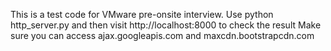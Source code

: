 This is a test code for VMware pre-onsite interview.
Use python http_server.py and then visit http://localhost:8000 to check the result
Make sure you can access ajax.googleapis.com and maxcdn.bootstrapcdn.com
